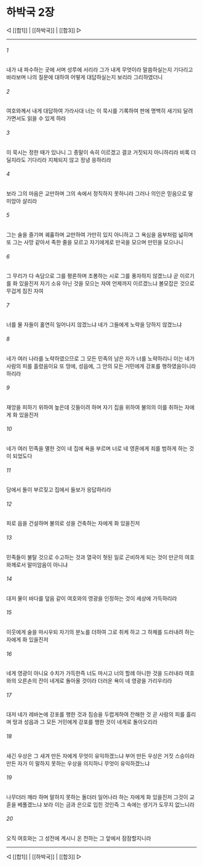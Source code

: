 ﻿# 하박국 2장

◁ [[합1]] | [[하박국]] | [[합3]] ▷
***

###### 1
내가 내 파수하는 곳에 서며 성루에 서리라 그가 내게 무엇이라 말씀하실는지 기다리고 바라보며 나의 질문에 대하여 어떻게 대답하실는지 보리라 그리하였더니

###### 2
여호와께서 내게 대답하여 가라사대 너는 이 묵시를 기록하여 판에 명백히 새기되 달려가면서도 읽을 수 있게 하라

###### 3
이 묵시는 정한 때가 있나니 그 종말이 속히 이르겠고 결코 거짓되지 아니하리라 비록 더딜지라도 기다리라 지체되지 않고 정녕 응하리라

###### 4
보라 그의 마음은 교만하며 그의 속에서 정직하지 못하니라 그러나 의인은 믿음으로 말미암아 살리라

###### 5
그는 술을 즐기며 궤휼하며 교만하여 가만히 있지 아니하고 그 욕심을 음부처럼 넓히며 또 그는 사망 같아서 족한 줄을 모르고 자기에게로 만국을 모으며 만민을 모으나니

###### 6
그 무리가 다 속담으로 그를 평론하며 조롱하는 시로 그를 풍자하지 않겠느냐 곧 이르기를 화 있을진저 자기 소유 아닌 것을 모으는 자여 언제까지 이르겠느냐 볼모잡은 것으로 무겁게 짐진 자여

###### 7
너를 물 자들이 홀연히 일어나지 않겠느냐 네가 그들에게 노략을 당하지 않겠느냐

###### 8
네가 여러 나라를 노략하였으므로 그 모든 민족의 남은 자가 너를 노략하리니 이는 네가 사람의 피를 흘렸음이요 또 땅에, 성읍에, 그 안의 모든 거민에게 강포를 행하였음이니라 하리라

###### 9
재앙을 피하기 위하여 높은데 깃들이려 하며 자기 집을 위하여 불의의 이를 취하는 자에게 화 있을진저

###### 10
네가 여러 민족을 멸한 것이 네 집에 욕을 부르며 너로 네 영혼에게 죄를 범하게 하는 것이 되었도다

###### 11
담에서 돌이 부르짖고 집에서 들보가 응답하리라

###### 12
피로 읍을 건설하며 불의로 성을 건축하는 자에게 화 있을진저

###### 13
민족들이 불탈 것으로 수고하는 것과 열국이 헛된 일로 곤비하게 되는 것이 만군의 여호와께로서 말미암음이 아니냐

###### 14
대저 물이 바다를 덮음 같이 여호와의 영광을 인정하는 것이 세상에 가득하리라

###### 15
이웃에게 술을 마시우되 자기의 분노를 더하여 그로 취케 하고 그 하체를 드러내려 하는 자에게 화 있을진저

###### 16
네게 영광이 아니요 수치가 가득한즉 너도 마시고 너의 할례 아니한 것을 드러내라 여호와의 오른손의 잔이 네게로 돌아올 것이라 더러운 욕이 네 영광을 가리우리라

###### 17
대저 네가 레바논에 강포를 행한 것과 짐승을 두렵게하여 잔해한 것 곧 사람의 피를 흘리며 땅과 성읍과 그 모든 거민에게 강포를 행한 것이 네게로 돌아오리라

###### 18
새긴 우상은 그 새겨 만든 자에게 무엇이 유익하겠느냐 부어 만든 우상은 거짓 스승이라 만든 자가 이 말하지 못하는 우상을 의지하니 무엇이 유익하겠느냐

###### 19
나무더러 깨라 하며 말하지 못하는 돌더러 일어나라 하는 자에게 화 있을진저 그것이 교훈을 베풀겠느냐 보라 이는 금과 은으로 입힌 것인즉 그 속에는 생기가 도무지 없느니라

###### 20
오직 여호와는 그 성전에 계시니 온 천하는 그 앞에서 잠잠할지니라

***
◁ [[합1]] | [[하박국]] | [[합3]] ▷